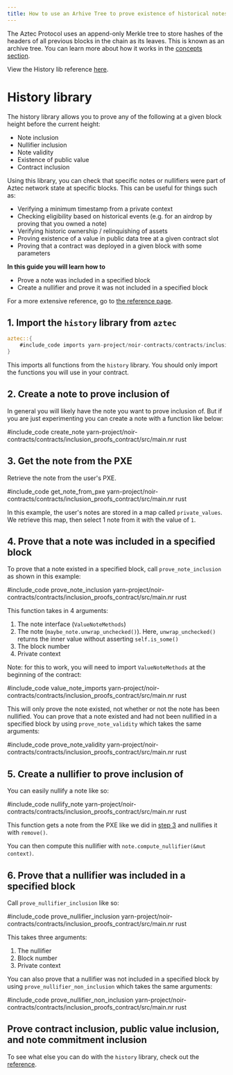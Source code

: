 ```yaml
---
title: How to use an Arhive Tree to prove existence of historical notes and nullifiers
---
```


The Aztec Protocol uses an append-only Merkle tree to store hashes of the headers of all previous blocks in the chain as its leaves. This is known as an archive tree. You can learn more about how it works in the [concepts section](../../../../../learn/concepts/storage/trees/main.md#archive-tree).

View the History lib reference [here](../../../references/history_lib_reference.md).

# History library

The history library allows you to prove any of the following at a given block height before the current height:
* Note inclusion
* Nullifier inclusion
* Note validity
* Existence of public value
* Contract inclusion

Using this library, you can check that specific notes or nullifiers were part of Aztec network state at specific blocks. This can be useful for things such as:

* Verifying a minimum timestamp from a private context
* Checking eligibility based on historical events (e.g. for an airdrop by proving that you owned a note) 
* Verifying historic ownership / relinquishing of assets
* Proving existence of a value in public data tree at a given contract slot
* Proving that a contract was deployed in a given block with some parameters

**In this guide you will learn how to**
* Prove a note was included in a specified block
* Create a nullifier and prove it was not included in a specified block

For a more extensive reference, go to [the reference page](../../../references/history_lib_reference.md).

## 1. Import the `history` library from `aztec`

```rust
aztec::{
    #include_code imports yarn-project/noir-contracts/contracts/inclusion_proofs_contract/src/main.nr raw
}
```

This imports all functions from the `history` library. You should only import the functions you will use in your contract.

## 2. Create a note to prove inclusion of

In general you will likely have the note you want to prove inclusion of. But if you are just experimenting you can create a note with a function like below:

#include_code create_note yarn-project/noir-contracts/contracts/inclusion_proofs_contract/src/main.nr rust

## 3. Get the note from the PXE

Retrieve the note from the user's PXE.

#include_code get_note_from_pxe yarn-project/noir-contracts/contracts/inclusion_proofs_contract/src/main.nr rust

In this example, the user's notes are stored in a map called `private_values`. We retrieve this map, then select 1 note from it with the value of `1`.

## 4. Prove that a note was included in a specified block

To prove that a note existed in a specified block, call `prove_note_inclusion` as shown in this example: 

#include_code prove_note_inclusion yarn-project/noir-contracts/contracts/inclusion_proofs_contract/src/main.nr rust

This function takes in 4 arguments:

1. The note interface (`ValueNoteMethods`)
2. The note (`maybe_note.unwrap_unchecked()`). Here, `unwrap_unchecked()` returns the inner value without asserting `self.is_some()`
3. The block number
4. Private context

Note: for this to work, you will need to import `ValueNoteMethods` at the beginning of the contract:

#include_code value_note_imports yarn-project/noir-contracts/contracts/inclusion_proofs_contract/src/main.nr rust

This will only prove the note existed, not whether or not the note has been nullified. You can prove that a note existed and had not been nullified in a specified block by using `prove_note_validity` which takes the same arguments:

#include_code prove_note_validity yarn-project/noir-contracts/contracts/inclusion_proofs_contract/src/main.nr rust

## 5. Create a nullifier to prove inclusion of

You can easily nullify a note like so:

#include_code nullify_note yarn-project/noir-contracts/contracts/inclusion_proofs_contract/src/main.nr rust

This function gets a note from the PXE like we did in [step 3](#3-get-the-note-from-the-pxe) and nullifies it with `remove()`.

You can then compute this nullifier with `note.compute_nullifier(&mut context)`.

## 6. Prove that a nullifier was included in a specified block

Call `prove_nullifier_inclusion` like so:

#include_code prove_nullifier_inclusion yarn-project/noir-contracts/contracts/inclusion_proofs_contract/src/main.nr rust

This takes three arguments: 
1. The nullifier
2. Block number
3. Private context

You can also prove that a nullifier was not included in a specified block by using `prove_nullifier_non_inclusion` which takes the same arguments:

#include_code prove_nullifier_non_inclusion yarn-project/noir-contracts/contracts/inclusion_proofs_contract/src/main.nr rust

## Prove contract inclusion, public value inclusion, and note commitment inclusion

To see what else you can do with the `history` library, check out the [reference](../../../references/history_lib_reference.md).
